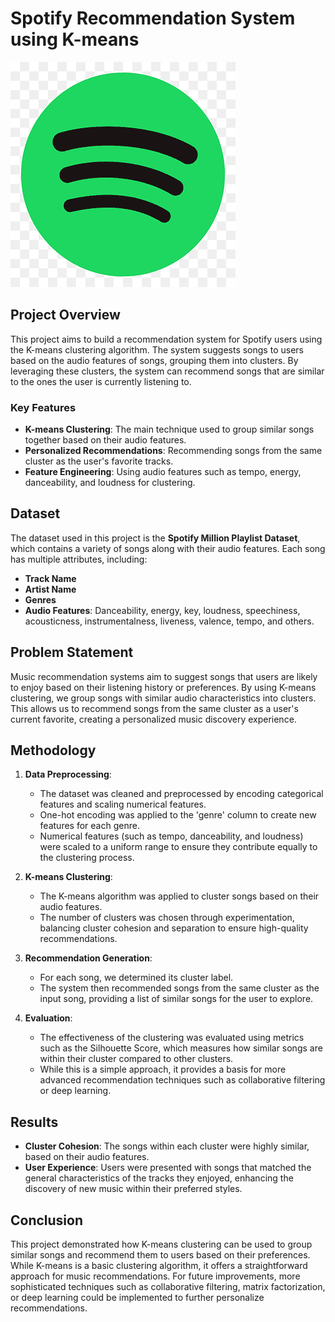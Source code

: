 # Spotify Recommendation System using K-means
![Logo](Assets/Spotify_Logo.png)
## Project Overview
This project aims to build a recommendation system for Spotify users using the K-means clustering algorithm. The system suggests songs to users based on the audio features of songs, grouping them into clusters. By leveraging these clusters, the system can recommend songs that are similar to the ones the user is currently listening to.

### Key Features
- **K-means Clustering**: The main technique used to group similar songs together based on their audio features.
- **Personalized Recommendations**: Recommending songs from the same cluster as the user's favorite tracks.
- **Feature Engineering**: Using audio features such as tempo, energy, danceability, and loudness for clustering.

## Dataset
The dataset used in this project is the **Spotify Million Playlist Dataset**, which contains a variety of songs along with their audio features. Each song has multiple attributes, including:
- **Track Name**
- **Artist Name**
- **Genres**
- **Audio Features**: Danceability, energy, key, loudness, speechiness, acousticness, instrumentalness, liveness, valence, tempo, and others.

## Problem Statement
Music recommendation systems aim to suggest songs that users are likely to enjoy based on their listening history or preferences. By using K-means clustering, we group songs with similar audio characteristics into clusters. This allows us to recommend songs from the same cluster as a user's current favorite, creating a personalized music discovery experience.

## Methodology
1. **Data Preprocessing**:
   - The dataset was cleaned and preprocessed by encoding categorical features and scaling numerical features.
   - One-hot encoding was applied to the 'genre' column to create new features for each genre.
   - Numerical features (such as tempo, danceability, and loudness) were scaled to a uniform range to ensure they contribute equally to the clustering process.

2. **K-means Clustering**:
   - The K-means algorithm was applied to cluster songs based on their audio features.
   - The number of clusters was chosen through experimentation, balancing cluster cohesion and separation to ensure high-quality recommendations.

3. **Recommendation Generation**:
   - For each song, we determined its cluster label.
   - The system then recommended songs from the same cluster as the input song, providing a list of similar songs for the user to explore.

4. **Evaluation**:
   - The effectiveness of the clustering was evaluated using metrics such as the Silhouette Score, which measures how similar songs are within their cluster compared to other clusters.
   - While this is a simple approach, it provides a basis for more advanced recommendation techniques such as collaborative filtering or deep learning.

## Results
- **Cluster Cohesion**: The songs within each cluster were highly similar, based on their audio features.
- **User Experience**: Users were presented with songs that matched the general characteristics of the tracks they enjoyed, enhancing the discovery of new music within their preferred styles.
  
## Conclusion
This project demonstrated how K-means clustering can be used to group similar songs and recommend them to users based on their preferences. While K-means is a basic clustering algorithm, it offers a straightforward approach for music recommendations. For future improvements, more sophisticated techniques such as collaborative filtering, matrix factorization, or deep learning could be implemented to further personalize recommendations.
